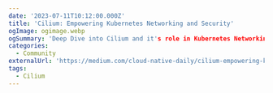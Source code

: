 ```yaml
---
date: '2023-07-11T10:12:00.000Z'
title: 'Cilium: Empowering Kubernetes Networking and Security'
ogImage: ogimage.webp
ogSummary: 'Deep Dive into Cilium and it's role in Kubernetes Networking and Security'
categories:
  - Community
externalUrl: 'https://medium.com/cloud-native-daily/cilium-empowering-kubernetes-networking-and-security-9d25750e8f44'
tags:
  - Cilium
---
```

